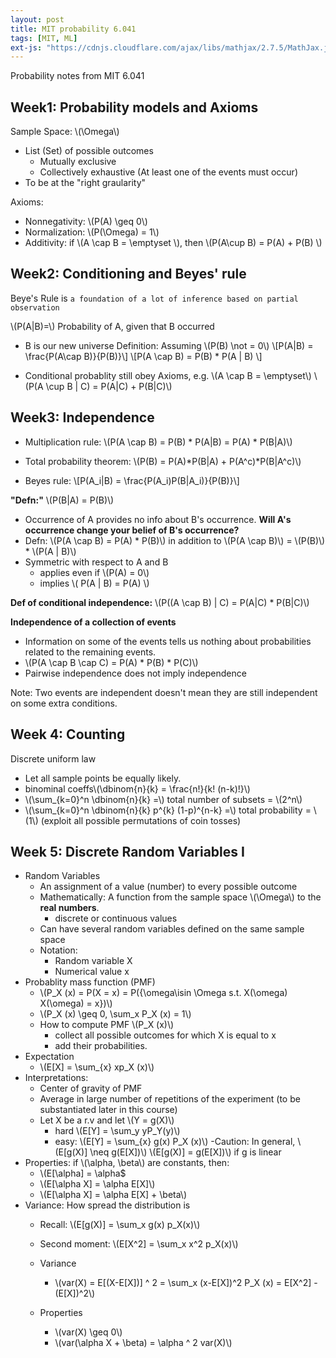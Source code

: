 ```yaml
---
layout: post
title: MIT probability 6.041
tags: [MIT, ML]
ext-js: "https://cdnjs.cloudflare.com/ajax/libs/mathjax/2.7.5/MathJax.js?config=TeX-MML-AM_CHTML"
---
```


Probability notes from MIT 6.041

## Week1: Probability models and Axioms

Sample Space: \\(\Omega\\)
- List (Set) of possible outcomes
	- Mutually exclusive
	- Collectively exhaustive (At least one of the events must occur)
- To be at the "right graularity"

Axioms:
- Nonnegativity: \\(P(A) \geq 0\\)
- Normalization: \\(P(\Omega) = 1\\)
- Additivity: if \\(A \cap B = \emptyset \\), then \\(P(A\cup B) = P(A) + P(B) \\)



## Week2: Conditioning and Beyes' rule

Beye's Rule is ```a foundation of a lot of inference based on partial observation```

\\(P(A|B)=\\) Probability of A, given that B occurred
- B is our new universe
Definition: Assuming \\(P(B) \not = 0\\)
\\[P(A|B) = \frac{P(A\cap B)}{P(B)}\\]
\\[P(A \cap B) = P(B) * P(A | B) \\]

* Conditional probablity still obey Axioms, e.g.
\\(A \cap B = \emptyset\\)
\\(P(A \cup B | C) = P(A|C) + P(B|C)\\)


## Week3: Independence

- Multiplication rule: 
\\(P(A \cap B) = P(B) * P(A|B) = P(A) * P(B|A)\\)

- Total probability theorem: 
\\(P(B) = P(A)\*P(B|A) + P(A^c)\*P(B|A^c)\\) 

- Beyes rule: 
\\[P(A_i|B) = \frac{P(A_i)P(B|A_i)}{P(B)}\\]

**"Defn:"** \\(P(B|A) = P(B)\\)
- Occurrence of A provides no info about B's occurrence. __Will A's occurrence change your belief of B's occurrence?__
- Defn: \\(P(A \cap B) = P(A) * P(B)\\) in addition to \\(P(A \cap B)\\) = \\(P(B)\\) * \\(P(A \| B)\\)
- Symmetric with respect to A and B
	- applies even if \\(P(A) = 0\\)
	- implies \\( P(A \| B) = P(A) \\)

**Def of conditional independence:**
\\(P((A \cap B) | C) = P(A|C) * P(B|C)\\)

**Independence of a collection of events**
- Information on some of the events tells us nothing about probabilities related to the remaining events. 
- \\(P(A \cap B \cap C) = P(A) * P(B) * P(C)\\)
- Pairwise independence does not imply independence

Note: Two events are independent doesn't mean they are still independent on some extra conditions. 

## Week 4: Counting

Discrete uniform law
- Let all sample points be equally likely. 
- binominal coeffs\\(\dbinom{n}{k} = \frac{n!}{k! (n-k)!}\\) 
- \\(\sum_{k=0}^n \dbinom{n}{k} =\\)  total number of subsets = \\(2^n\\)
- \\(\sum_{k=0}^n \dbinom{n}{k} p^{k} (1-p)^{n-k} =\\)  total probability = \\(1\\) (exploit all possible permutations of coin tosses)

## Week 5: Discrete Random Variables I

- Random Variables
	-	An assignment of a value (number) to every possible outcome
	-	Mathematically: A function from the sample space \\(\Omega\\)  to the **real numbers**. 
		-	discrete or continuous values
	- Can have several random variables defined on the same sample space
	- Notation: 
		- Random variable X
		- Numerical value x
- Probablity mass function (PMF)
	- \\(P_X (x) = P(X = x) = P({\omega\isin \Omega    s.t. X(\omega) X(\omega) = x})\\)
	- \\(P_X (x) \geq 0, \sum_x P_X (x) = 1\\)
	- How to compute PMF \\(P_X (x)\\)
		- collect all possible outcomes for which X is equal to x
		- add their probabilities. 
- Expectation
	- \\(E[X] = \sum_{x} xp_X (x)\\)
-	Interpretations: 
	-	Center of gravity of PMF
	-	Average in large number of repetitions of the experiment (to be substantiated later in this course)
	-	Let X be a r.v and let \\(Y = g(X)\\)
		-	hard \\(E[Y] = \sum_y yP_Y(y)\\)
		-	easy: \\(E[Y] = \sum_{x} g(x) P_X (x)\\)
	-Caution: In general, \\(E[g(X)] \neq g(E[X])\\)
	\\(E[g(X)] = g(E[X])\\) if g is linear
- Properties:  if \\(\alpha, \beta\\) are constants, then: 
	- \\(E[\alpha] = \alpha$
	- \\(E[\alpha X] = \alpha E[X]\\)
	- \\(E[\alpha X] = \alpha E[X] + \beta\\)
- Variance: How spread the distribution is
	- Recall: \\(E[g(X)] = \sum_x g(x) p_X(x)\\)
	- Second moment: \\(E[X^2] = \sum_x x^2 p_X(x)\\)
	- Variance
		- \\(var(X) = E[(X-E[X])] ^ 2 = \sum_x (x-E[X])^2 P_X (x) = E[X^2] - (E[X])^2\\)
		
	-	Properties
		-	\\(var(X) \geq 0\\)
		-	\\(var(\alpha X + \beta) = \alpha ^ 2 var(X)\\)
